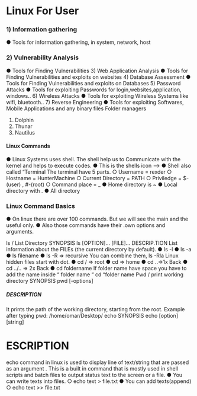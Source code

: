 # Linux For User
### 1) Information gathering
● Tools for information
gathering, in system,
network, host
### 2) Vulnerability Analysis
● Tools for Finding
Vulnerabilities
3) Web Application Analysis
● Tools for Finding
Vulnerabilities and
exploits on websites
4) Database Assessment
● Tools for Finding
Vulnerabilities and
exploits on Databases
5) Password Attacks
● Tools for exploiting
Passwords for
login,websites,application,
windows..
6) Wireless Attacks
● Tools for exploiting
Wireless Systems like wifi,
bluetooth..
7) Reverse Engineering
● Tools for exploiting
Softwares, Mobile
Applications and any
binary files
Folder managers
1) Dolphin
2) Thunar
3) Nautilus
#### Linux Commands
● Linux Systems uses shell. The shell help us to
Communicate with the kernel and helps to execute
codes.
● This is the shells icon —->
● Shell also called “Terminal
The terminal have 5 parts.
○ Username = rexder
○ Hostname = HunterMachine
○ Current Directory = PATH
○ Priviledge = $-(user) , #-(root)
○ Command place = _
● Home directory is ~
● Local directory with .
● All directory
### Linux Command Basics
● On linux there are over 100
commands. But we will see
the main and the useful
only.
● Also those commands have
their .own options and
arguments.

ls / List Directory
SYNOPSIS
ls [OPTION]... [FILE]...
DESCRIP.TION
List information about the FILEs (the
current directory by default).
● ls -l
● ls -a
● ls filename
● ls -R => recursive
You can combine them, ls
-Rla
Linux hidden files start
with dot.
● cd / => root
● cd   =>   home
● cd ..=>1x Back
● cd ../.. => 2x Back
● cd foldername
If folder name have space you
have to add the name inside “
folder name “
cd “folder name
Pwd / print working directory
SYNOPSIS
pwd [-options]
##### DESCRIPTION
It prints the path of the working directory,
starting from the root.
Example after typing pwd:
/home/omar/Desktop/
echo
SYNOPSIS
echo [option] [string]
 # ESCRIPTION
echo command in linux is used to
display line of text/string that are
passed as an argument . This is a built
in command that is mostly used in
shell scripts and batch files to output
status text to the screen or a file.
● You can write texts into
files.
○ echo text > file.txt
● You can add texts(append)
○ echo text >> file.txt